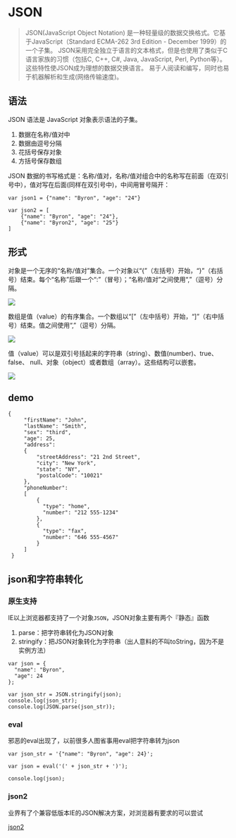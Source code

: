 # JSON

> JSON(JavaScript Object Notation) 是一种轻量级的数据交换格式。它基于JavaScript（Standard ECMA-262 3rd Edition - December 1999）的一个子集。 JSON采用完全独立于语言的文本格式，但是也使用了类似于C语言家族的习惯（包括C, C++, C#, Java, JavaScript, Perl, Python等）。这些特性使JSON成为理想的数据交换语言。 易于人阅读和编写，同时也易于机器解析和生成(网络传输速度)。

## 语法

JSON 语法是 JavaScript 对象表示语法的子集。

1.  数据在名称/值对中
2.  数据由逗号分隔
3.  花括号保存对象
4.  方括号保存数组

JSON 数据的书写格式是：名称/值对，名称/值对组合中的名称写在前面（在双引号中），值对写在后面(同样在双引号中)，中间用冒号隔开：

```
var json1 = {"name": "Byron", "age": "24"}

var json2 = [
    {"name": "Byron", "age": "24"}, 
    {"name": "Byron2", "age": "25"}
]

```

## 形式

对象是一个无序的“名称/值对”集合。一个对象以“{”（左括号）开始，“}”（右括号）结束。每个“名称”后跟一个“:”（冒号）；“名称/值对”之间使用“,”（逗号）分隔。

![](http://www.json.org/object.gif)

数组是值（value）的有序集合。一个数组以“[”（左中括号）开始，“]”（右中括号）结束。值之间使用“,”（逗号）分隔。

![](http://www.json.org/array.gif)

值（value）可以是双引号括起来的字符串（string）、数值(number)、true、false、 null、对象（object）或者数组（array）。这些结构可以嵌套。

![](http://www.json.org/value.gif)

## demo

```
{
     "firstName": "John",
     "lastName": "Smith",
     "sex": "third",
     "age": 25,
     "address": 
     {
         "streetAddress": "21 2nd Street",
         "city": "New York",
         "state": "NY",
         "postalCode": "10021"
     },
     "phoneNumber": 
     [
         {
           "type": "home",
           "number": "212 555-1234"
         },
         {
           "type": "fax",
           "number": "646 555-4567"
         }
     ]
 }

```

## json和字符串转化

### 原生支持

IE以上浏览器都支持了一个对象`JSON`，JSON对象主要有两个『静态』函数

1.  parse：把字符串转化为JSON对象
2.  stringify：把JSON对象转化为字符串（出人意料的不叫toString，因为不是实例方法）

```
var json = {
  "name": "Byron",
  "age": 24
};

var json_str = JSON.stringify(json);
console.log(json_str);
console.log(JSON.parse(json_str));

```

### eval

邪恶的eval出现了，以前很多人图省事用eval把字符串转为json

```
var json_str = '{"name": "Byron", "age": 24}';

var json = eval('(' + json_str + ')');

console.log(json);

```

### json2

业界有了个兼容低版本IE的JSON解决方案，对浏览器有要求的可以尝试

[json2](https://github.com/douglascrockford/JSON-js)